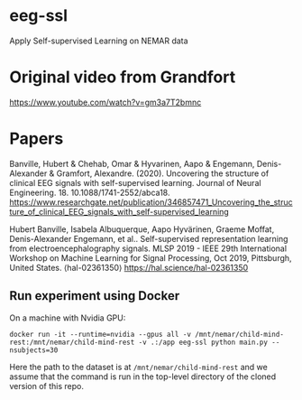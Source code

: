 # eeg-ssl
Apply Self-supervised Learning on NEMAR data

# Original video from Grandfort

https://www.youtube.com/watch?v=gm3a7T2bmnc

# Papers

Banville, Hubert & Chehab, Omar & Hyvarinen, Aapo & Engemann, Denis-Alexander & Gramfort, Alexandre. (2020). Uncovering the structure of clinical EEG signals with self-supervised learning. Journal of Neural Engineering. 18. 10.1088/1741-2552/abca18. 
https://www.researchgate.net/publication/346857471_Uncovering_the_structure_of_clinical_EEG_signals_with_self-supervised_learning

Hubert Banville, Isabela Albuquerque, Aapo Hyvärinen, Graeme Moffat, Denis-Alexander Engemann, et al.. Self-supervised representation learning from electroencephalography signals. MLSP 2019 - IEEE 29th International Workshop on Machine Learning for Signal Processing, Oct 2019, Pittsburgh, United States. ⟨hal-02361350⟩
https://hal.science/hal-02361350

## Run experiment using Docker
On a machine with Nvidia GPU:

```
docker run -it --runtime=nvidia --gpus all -v /mnt/nemar/child-mind-rest:/mnt/nemar/child-mind-rest -v .:/app eeg-ssl python main.py --nsubjects=30
```

Here the path to the dataset is at `/mnt/nemar/child-mind-rest` and we assume that the command is run in the top-level directory of the cloned version of this repo.
